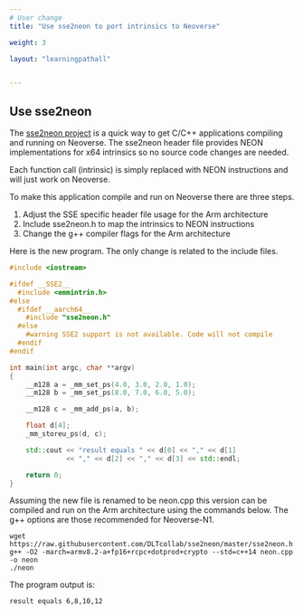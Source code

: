 ```yaml
---
# User change
title: "Use sse2neon to port intrinsics to Neoverse"

weight: 3

layout: "learningpathall"


---
```


## Use sse2neon 

The [sse2neon project](https://github.com/DLTcollab/sse2neon) is a quick way to get C/C++ applications compiling and running on Neoverse. The sse2neon header file provides NEON implementations for x64 intrinsics so no source code changes are needed. 

Each function call (intrinsic) is simply replaced with NEON instructions and will just work on Neoverse. 

To make this application compile and run on Neoverse there are three steps.

1. Adjust the SSE specific header file usage for the Arm architecture
2. Include sse2neon.h to map the intrinsics to NEON instructions
3. Change the g++ compiler flags for the Arm architecture

Here is the new program. The only change is related to the include files.

```cpp
#include <iostream>

#ifdef __SSE2__
  #include <emmintrin.h>
#else
  #ifdef __aarch64__
    #include "sse2neon.h"
  #else
    #warning SSE2 support is not available. Code will not compile
  #endif
#endif

int main(int argc, char **argv)
{
    __m128 a = _mm_set_ps(4.0, 3.0, 2.0, 1.0);
    __m128 b = _mm_set_ps(8.0, 7.0, 6.0, 5.0);

    __m128 c = _mm_add_ps(a, b);

    float d[4];
    _mm_storeu_ps(d, c);

    std::cout << "result equals " << d[0] << "," << d[1]
              << "," << d[2] << "," << d[3] << std::endl;

    return 0;
}
```

Assuming the new file is renamed to be neon.cpp this version can be compiled and run on the Arm architecture using the commands below. The g++ options are those recommended for Neoverse-N1.

```console
wget https://raw.githubusercontent.com/DLTcollab/sse2neon/master/sse2neon.h
g++ -O2 -march=armv8.2-a+fp16+rcpc+dotprod+crypto --std=c++14 neon.cpp -o neon
./neon
```
The program output is:

```console
result equals 6,8,10,12
```


